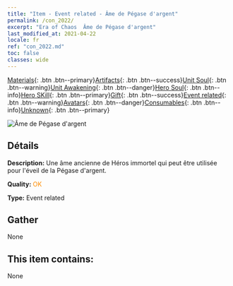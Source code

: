 ```yaml
---
title: "Item - Event related - Âme de Pégase d'argent"
permalink: /con_2022/
excerpt: "Era of Chaos  Âme de Pégase d'argent"
last_modified_at: 2021-04-22
locale: fr
ref: "con_2022.md"
toc: false
classes: wide
---
```

 [Materials](/ItemsFR/){: .btn .btn--primary}[Artifacts](/ItemsFR/Artifacts/){: .btn .btn--success}[Unit Soul](/ItemsFR/UnitSoul/){: .btn .btn--warning}[Unit Awakening](/ItemsFR/UnitAwakening/){: .btn .btn--danger}[Hero Soul](/ItemsFR/HeroSoul/){: .btn .btn--info}[Hero SKill](/ItemsFR/HeroSkill/){: .btn .btn--primary}[Gift](/ItemsFR/Gift/){: .btn .btn--success}[Event related](/ItemsFR/Events/){: .btn .btn--warning}[Avatars](/ItemsFR/Avatars/){: .btn .btn--danger}[Consumables](/ItemsFR/Consumables/){: .btn .btn--info}[Unknown](/ItemsFR/Unknown/){: .btn .btn--primary}

 ![Âme de Pégase d'argent](/images/t/juexing_204.png)

## Détails
 **Description:** Une âme ancienne de Héros immortel qui peut être utilisée pour l'éveil de la Pégase d'argent.

 **Quality:** <span style="color: #FF8C00">OK</span>

 **Type:** Event related

## Gather

  None

## This item contains:

  None

